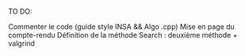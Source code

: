 TO DO:

Commenter le code (guide style INSA && Algo .cpp)
Mise en page du compte-rendu
Définition de la méthode Search : deuxième méthode + valgrind
